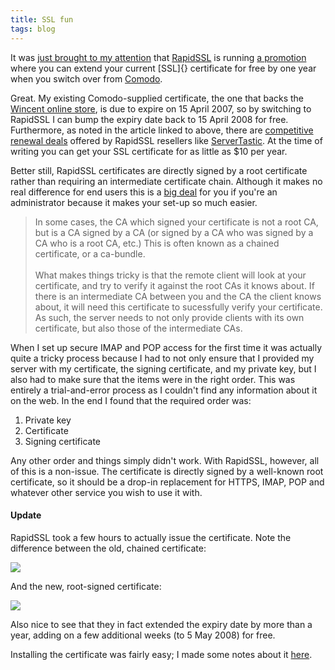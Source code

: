 ```yaml
---
title: SSL fun
tags: blog
---
```


It was [just brought to my attention](http://fukamachi.org/wp/2007/01/04/ssl-scam-now-slightly-cheaper/) that [RapidSSL](http://www.rapidssl.com/index_ssl.htm) is running [a promotion](http://www.rapidssl.com/ssl-certificate-products/ssl-certificate-replace.htm) where you can extend your current [SSL]{} certificate for free by one year when you switch over from [Comodo](http://www.comodogroup.com/).

Great. My existing Comodo-supplied certificate, the one that backs the [Wincent online store](https://secure.wincent.com/a/store/), is due to expire on 15 April 2007, so by switching to RapidSSL I can bump the expiry date back to 15 April 2008 for free. Furthermore, as noted in the article linked to above, there are [competitive renewal deals](http://www.servertastic.com/store/product.asp?numRecordPosition=1&P_ID=222) offered by RapidSSL resellers like [ServerTastic](http://www.servertastic.com/index.asp). At the time of writing you can get your SSL certificate for as little as $10 per year.

Better still, RapidSSL certificates are directly signed by a root certificate rather than requiring an intermediate certificate chain. Although it makes no real difference for end users this is a [big deal](http://gagravarr.org/writing/openssl-certs/personal.shtml) for you if you're an administrator because it makes your set-up so much easier.

> In some cases, the CA which signed your certificate is not a root CA, but is a CA signed by a CA (or signed by a CA who was signed by a CA who is a root CA, etc.) This is often known as a chained certificate, or a ca-bundle.\
> \
> What makes things tricky is that the remote client will look at your certificate, and try to verify it against the root CAs it knows about. If there is an intermediate CA between you and the CA the client knows about, it will need this certificate to sucessfully verify your certificate. As such, the server needs to not only provide clients with its own certificate, but also those of the intermediate CAs.

When I set up secure IMAP and POP access for the first time it was actually quite a tricky process because I had to not only ensure that I provided my server with my certificate, the signing certificate, and my private key, but I also had to make sure that the items were in the right order. This was entirely a trial-and-error process as I couldn't find any information about it on the web. In the end I found that the required order was:

1.  Private key
2.  Certificate
3.  Signing certificate

Any other order and things simply didn't work. With RapidSSL, however, all of this is a non-issue. The certificate is directly signed by a well-known root certificate, so it should be a drop-in replacement for HTTPS, IMAP, POP and whatever other service you wish to use it with.





#### Update

RapidSSL took a few hours to actually issue the certificate. Note the difference between the old, chained certificate:

![](/system/images/legacy/old-cert.png)

And the new, root-signed certificate:

![](/system/images/legacy/new-cert.png)

Also nice to see that they in fact extended the expiry date by more than a year, adding on a few additional weeks (to 5 May 2008) for free.

Installing the certificate was fairly easy; I made some notes about it [here](http://www.wincent.com/knowledge-base/Installing_a_new_SSL_certificate).
